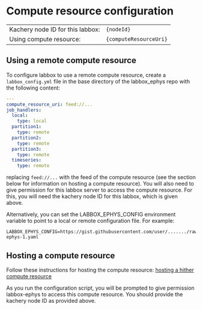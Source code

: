 # Compute resource configuration

|||
|---|---|
|Kachery node ID for this labbox:|`{nodeId}`|
|Using compute resource:|`{computeResourceUri}`|

## Using a remote compute resource

To configure labbox to use a remote compute resource, create a `labbox_config.yml` file in the base directory of the labbox_ephys repo with the following content:

```yaml
---
compute_resource_uri: feed://...
job_handlers:
  local:
    type: local
  partition1:
    type: remote
  partition2:
    type: remote
  partition3:
    type: remote
  timeseries:
    type: remote
```

replacing `feed://...` with the feed of the compute resource (see the section below for information on hosting a compute resource). You will also need to give permission for this labbox server to access the compute resource. For this, you will need the kachery node ID for this labbox, which is given above.

Alternatively, you can set the LABBOX_EPHYS_CONFIG environment variable to point to a local or remote configuration file. For example:

```
LABBOX_EPHYS_CONFIG=https://gist.githubusercontent.com/user/......./raw/labbox-ephys-1.yaml
```

## Hosting a compute resource

Follow these instructions for hosting the compute resource: [hosting a hither compute resource](https://github.com/flatironinstitute/hither/blob/master/doc/hosting_compute_resource.md)

As you run the configuration script, you will be prompted to give permission labbox-ephys to access this compute resource. You should provide the kachery node ID as provided above.